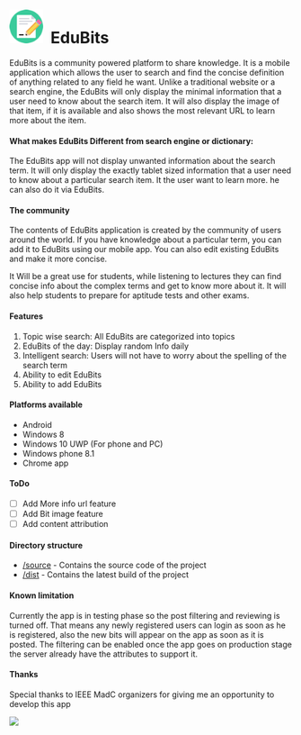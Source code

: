 # <img src="source/www/img/72.fw.png" width="60px" />&nbsp;&nbsp;EduBits
EduBits is a community powered platform to share knowledge. It is a mobile application which allows the user to search and find the concise definition of anything related to any field he want. Unlike a traditional website or a search engine, the EduBits will only display the minimal information that a user need to know about the search item. It will also display the image of that item, if it is available and also shows the most relevant URL to learn more about the item.
#### What makes EduBits Different from search engine or dictionary:
The EduBits app will not display unwanted information about the search term. It will only display the exactly tablet sized information that a user need to know about a particular search item. It the user want to learn more. he can also do it via EduBits.

#### The community
The contents of EduBits application is created by the community of users around the world. If you have knowledge about a particular term, you can add it to EduBits using our mobile app. You can also edit existing EduBits and make it more concise.


It Will be a great use for students, while listening to lectures they can find concise info about the complex terms and get to know more about it. It will also help students to prepare for aptitude tests and other exams.


#### Features
1. Topic wise search: All EduBits are categorized into topics
2. EduBits of the day: Display random Info daily
3. Intelligent search: Users will not have to worry about the spelling of the search term
4. Ability to edit EduBits
5. Ability to add EduBits

#### Platforms available
* Android
* Windows 8
* Windows 10 UWP (For phone and PC)
* Windows phone 8.1
* Chrome app

#### ToDo
- [ ] Add More info url feature
- [ ] Add  Bit image feature
- [ ] Add content attribution

#### Directory structure
* [/source](source/) - Contains the source code of the project
* [/dist](dist/) - Contains the latest build of the project

#### Known limitation
Currently the app is in testing phase so the post filtering and reviewing is turned off. That means any newly registered users can login as soon as he is registered, also the new bits will appear on the app as soon as it is posted. The filtering can be enabled once the app goes on production stage the server already have the attributes to support it.

#### Thanks
Special thanks to IEEE MadC organizers for giving me an opportunity to develop this app

<img src="http://www.ieeer8.org/wp-content/uploads/2013/09/IEEEmadC_635x200-1.png" width="200"/>
